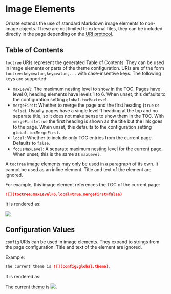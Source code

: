 # Image Elements

Ornate extends the use of standard Markdown image elements to non-image objects. These are not limited to external files, they can be included directly in the page depending on the [URI protocol](uris.md).

## Table of Contents

`toctree` URIs represent the generated Table of Contents. They can be used in image elements or parts of the theme configuration. URIs are of the form `toctree:key=value,key=value,...` with case-insentive keys. The following keys are supported:

- `maxLevel`: The maximum nesting level to show in the TOC. Pages have level 0, heading elements have levels 1 to 6. When unset, this defaults to the configuration setting `global.tocMaxLevel`.
- `mergeFirst`: Whether to merge the page and the first heading (`true` or `false`). Usually pages have a single level-1 heading at the top and no separate title, so it does not make sense to show them in the TOC. With `mergeFirst=true` the first heading is shown as the title but the link goes to the page. When unset, this defaults to the configuration setting `global.toxMergeFirst`.
- `local`: Whether to include only TOC entries from the current page. Defaults to `false`.
- `focusMaxLevel`: A separate maximum nesting level for the current page. When unset, this is the same as `maxLevel`.

A `toctree` image elements may only be used in a paragraph of its own. It cannot be used as an inline element. Title and text of the element are ignored.

For example, this image element references the TOC of the current page:

```markdown
![](toctree:maxLevel=6,local=true,mergeFirst=false)
```

It is rendered as:

![](toctree:maxLevel=6,local=true,mergeFirst=false)

## Configuration Values

`config` URIs can be used in image elements. They expand to strings from the page configuration. Title and text of the element are ignored.

Example:

```markdown
The current theme is ![](config:global.theme).
```

It is rendered as:

The current theme is ![](config:global.theme).
